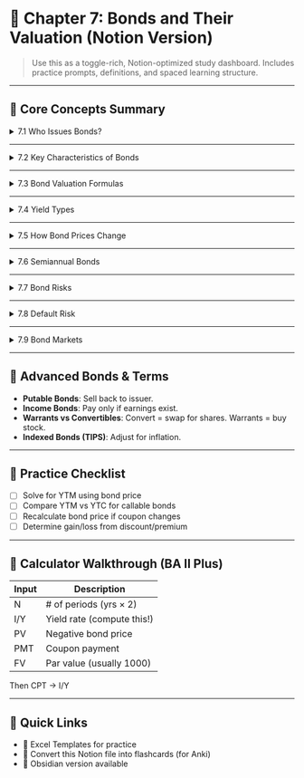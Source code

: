 # 📘 Chapter 7: Bonds and Their Valuation (Notion Version)

> Use this as a toggle-rich, Notion-optimized study dashboard. Includes practice prompts, definitions, and spaced learning structure.

---

## 🧠 Core Concepts Summary

<details>
<summary>7.1 Who Issues Bonds?</summary>

- **U.S. Treasury Bonds**: Default-free; risk-free in terms of credit, but sensitive to interest rate changes.
- **Corporate Bonds**: Higher return potential, includes default risk based on issuer's credit rating.
- **Municipal Bonds**: Issued by state/local governments; often **tax-exempt**.
- **Foreign Bonds**: Subject to both **credit** and **currency exchange** risks.

</details>

---

<details>
<summary>7.2 Key Characteristics of Bonds</summary>

- **Par Value**: Usually $1,000; repaid at maturity.
- **Coupon Interest Rate**: % of par paid annually or semiannually.
- **Maturity Date**: When par is paid back.
- **Call Provision**: Allows issuer to retire bond early.
- **Sinking Fund**: Provision to repay part of bond issue each year.
- **Convertibility**: Some bonds can be converted to stock.
- **Floating-Rate Bonds**: Interest adjusts with market rates.

✅ *Mnemonic*: **Please Call My Cool Floating Convertible Snake**

</details>

---

<details>
<summary>7.3 Bond Valuation Formulas</summary>

```
Bond Price = PV of Coupons + PV of Par

P = Σ [C / (1 + r)^t] + [F / (1 + r)^n]
```
Where:
- P = price of bond
- C = coupon payment
- F = par value
- r = required return
- n = number of periods

</details>

---

<details>
<summary>7.4 Yield Types</summary>

- **Yield to Maturity (YTM)**: Return if held to maturity.
- **Yield to Call (YTC)**: Return if bond is called early.
- **Current Yield** = Annual Coupon / Current Price

🧮 Use your calculator to solve for YTM/YTC iteratively.

</details>

---

<details>
<summary>7.5 How Bond Prices Change</summary>

- **Discount bonds** rise toward par.
- **Premium bonds** fall toward par.
- Prices move **inversely** with interest rates.

</details>

---

<details>
<summary>7.6 Semiannual Bonds</summary>

- Adjust formula:
  - r ÷ 2
  - n × 2
  - C ÷ 2

</details>

---

<details>
<summary>7.7 Bond Risks</summary>

- **Price Risk**: Rates up → value down.
- **Reinvestment Risk**: Coupons reinvested at lower rates.

</details>

---

<details>
<summary>7.8 Default Risk</summary>

- Use S&P, Moody’s ratings.
- AAA to BBB- = Investment grade
- BB+ and lower = Junk bonds

Bankruptcy Types:
- Chapter 7: Liquidation
- Chapter 11: Reorganization

</details>

---

<details>
<summary>7.9 Bond Markets</summary>

- Trade OTC
- Quoted as % of par
- TRACE = reporting system

</details>

---

## 🔎 Advanced Bonds & Terms

- **Putable Bonds**: Sell back to issuer.
- **Income Bonds**: Pay only if earnings exist.
- **Warrants vs Convertibles**: Convert = swap for shares. Warrants = buy stock.
- **Indexed Bonds (TIPS)**: Adjust for inflation.

---

## 🧪 Practice Checklist

- [ ] Solve for YTM using bond price
- [ ] Compare YTM vs YTC for callable bonds
- [ ] Recalculate bond price if coupon changes
- [ ] Determine gain/loss from discount/premium

---

## 🧮 Calculator Walkthrough (BA II Plus)

| Input | Description |
|-------|-------------|
| N     | # of periods (yrs × 2) |
| I/Y   | Yield rate (compute this!) |
| PV    | Negative bond price |
| PMT   | Coupon payment |
| FV    | Par value (usually 1000) |

Then CPT → I/Y

---

## 🔗 Quick Links
- 📁 Excel Templates for practice
- 📘 Convert this Notion file into flashcards (for Anki)
- 🧠 Obsidian version available

